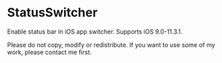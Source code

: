 # StatusSwitcher
Enable status bar in iOS app switcher.
Supports iOS 9.0-11.3.1.

Please do not copy, modify or redistribute. If you want to use some of my work, please contact me first.